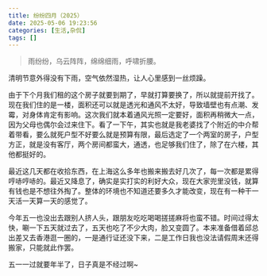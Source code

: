 ```yaml
---
title: 纷纷四月（2025）
date: 2025-05-06 19:23:56
categories: [生活,杂侃]
tags: []
---
```


> 雨纷纷，乌云阵阵，绵绵细雨，呼啸折腰。

清明节意外得没有下雨，空气依然湿热，让人心里感到一丝烦躁。

由于下个月我们租的这个房子就要到期了，早就打算要换了，所以就提前开找了。现在我们住的是一楼，面积还可以就是透光和通风不太好，导致墙壁也有点潮、发霉，对身体肯定有影响。这次我们就本着通风光照一定要好，面积再稍微大一点，因为父母也偶尔会过来住下。看了一下午，其实也就是我老婆找了个附近的中介帮着带看，要么就死户型不好要么就是预算有限，最后选定了一个两室的房子，户型方正，就是没有客厅，两个房间都蛮大，通透，也足够我们住了，除了在六楼，其他都挺好的。

最近这几天都在收拾东西，在上海这么多年也搬来搬去好几次了，每一次都是累得哼哧哼哧的。最近又降息了，确实是实打实的利好大众，现在大家兜里没钱，就算有钱也是不想往外掏了。整体的环境也不知道还要多久才能改变，现在有一种干一天活一天算一天的感觉了。

今年五一也没出去跟别人挤人头，跟朋友吃吃喝喝搓搓麻将也蛮不错。时间过得太快，唰一下五天就过去了，五天也吃了不少大肉，脸又变圆了。本来准备借着邱总出差又去香港逛一圈的，一是通行证还没下来，二是工作日我也没法请假周末还得搬家，只能就此作罢。

五一一过就要年半了，日子真是不经过啊~